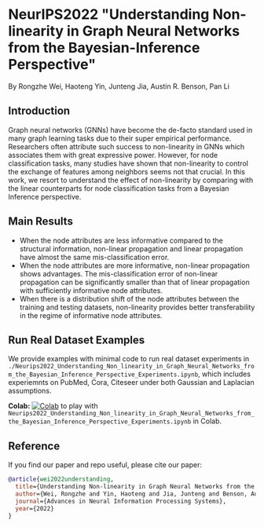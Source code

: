 # NeurIPS2022 "Understanding Non-linearity in Graph Neural Networks from the Bayesian-Inference Perspective"
By Rongzhe Wei, Haoteng Yin, Junteng Jia, Austin R. Benson, Pan Li

## Introduction
Graph neural networks (GNNs) have become the de-facto standard used in many graph learning tasks due to their super empirical performance. Researchers often attribute such success to non-linearity in GNNs which associates them with great expressive power. However, for node classification tasks, many studies have shown that non-linearity to control the exchange of features among neighbors seems not that crucial. In this work, we resort to understand the effect of non-linearity by comparing with the linear counterparts for node classification tasks from a Bayesian Inference perspective.

## Main Results
* When the node attributes are less informative compared to the structural information, non-linear
propagation and linear propagation have almost the same mis-classification error.
* When the node attributes are more informative, non-linear propagation shows advantages. The
mis-classification error of non-linear propagation can be significantly smaller than that of linear
propagation with sufficiently informative node attributes.
* When there is a distribution shift of the node attributes between the training and testing datasets,
non-linearity provides better transferability in the regime of informative node attributes.

## Run Real Dataset Examples
We provide examples with minimal code to run real dataset experiments in `./Neurips2022_Understanding_Non_linearity_in_Graph_Neural_Networks_from_the_Bayesian_Inference_Perspective_Experiments.ipynb`, which includes experiemnts on PubMed, Cora, Citeseer under both Gaussian and Laplacian assumptions.

**Colab:** <a href="https://colab.research.google.com/drive/1dkcA2HheSy7y5ivtv2Esc_pjbxwOOin5?usp=sharing"><img src="https://colab.research.google.com/assets/colab-badge.svg" alt="Colab"></a> to play with `Neurips2022_Understanding_Non_linearity_in_Graph_Neural_Networks_from_the_Bayesian_Inference_Perspective_Experiments.ipynb` in Colab.


## Reference

If you find our paper and repo useful, please cite our paper:
```bibtex
@article{wei2022understanding,
  title={Understanding Non-linearity in Graph Neural Networks from the Bayesian-Inference Perspective},
  author={Wei, Rongzhe and Yin, Haoteng and Jia, Junteng and Benson, Austin R and Li, Pan},
  journal={Advances in Neural Information Processing Systems},
  year={2022}
}
```
